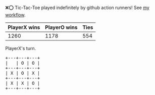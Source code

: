 :x::o: Tic-Tac-Toe played indefinitely by github action runners! See [my workflow](.github/workflows/play.yaml).

|PlayerX wins|PlayerO wins|Ties|
|-|-|-|
|1260|1178|554|

PlayerX's turn.

<pre>
+---+---+---+
|   | O | O |
+---+---+---+
| X | O | X |
+---+---+---+
| X | X | O |
+---+---+---+
</pre>